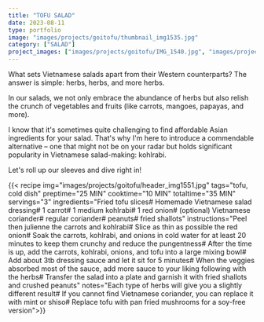 ```yaml
---
title: "TOFU SALAD"
date: 2023-08-11
type: portfolio
image: "images/projects/goitofu/thumbnail_img1535.jpg"
category: ["SALAD"]
project_images: ["images/projects/goitofu/IMG_1540.jpg", "images/projects/goitofu/IMG_1535.jpg"]
---
```

What sets Vietnamese salads apart from their Western counterparts? The answer is simple: herbs, herbs, and more herbs.

In our salads, we not only embrace the abundance of herbs but also relish the crunch of vegetables and fruits (like carrots, mangoes, papayas, and more).

I know that it's sometimes quite challenging to find affordable Asian ingredients for your salad. That's why I'm here to introduce a commendable alternative – one that might not be on your radar but holds significant popularity in Vietnamese salad-making: kohlrabi.

Let's roll up our sleeves and dive right in!

{{< recipe 
img="images/projects/goitofu/header_img1551.jpg"
tags="tofu, cold dish" 
preptime="25 MIN" 
cooktime="10 MIN" 
totaltime="35 MIN" 
servings="3" 
ingredients="Fried tofu slices# Homemade Vietnamese salad dressing# 1 carrot# 1 medium kohlrabi# 1 red onion# (optional) Vietnamese coriander# regular coriander#  peanuts# fried shallots" 
instructions="Peel then julienne the carrots and kohlrabi# Slice as thin as possible the red onion# Soak the carrots, kohlrabi, and onions in cold water for at least 20 minutes to keep them crunchy and reduce the pungentness# After the time is up, add the carrots, kohlrabi, onions, and tofu into a large mixing bowl# Add about 3tb dressing sauce and let it sit for 5 minutes# When the veggies absorbed most of the sauce, add more sauce to your liking following with the herbs# Transfer the salad into a plate and garnish it with fried shallots and crushed peanuts"
notes="Each type of herbs will give you a slightly different result# If you cannot find Vietnamese coriander, you can replace it with mint or shiso# Replace tofu with pan fried mushrooms for a soy-free version">}}



